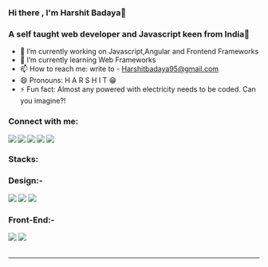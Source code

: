 ### Hi there , I'm Harshit Badaya👋

### A self taught web developer and Javascript keen from India💛

- 🔭 I’m currently working on Javascript,Angular and Frontend Frameworks
- 🌱 I’m currently learning Web Frameworks
- 📫 How to reach me: write to - Harshitbadaya95@gmail.com 
- 😄 Pronouns: H A R S H I T 😁
- ⚡ Fun fact: Almost any powered with electricity needs to be coded. Can you imagine?!


### Connect with me:

<img align="left" src="https://img.icons8.com/fluent/48/000000/domain.png"/>
<img align="left" src="https://img.icons8.com/color/48/000000/linkedin-circled.png"/>
<img align="left" src="https://img.icons8.com/fluent/48/000000/twitter.png"/>
<img align="left" src="https://img.icons8.com/fluent/48/000000/facebook-new.png"/>
<img align="left" src="https://img.icons8.com/fluent/48/000000/instagram-new.png"/>

<br />

### Stacks:
### Design:-
<img src="https://img.icons8.com/color/48/000000/html-5.png"/>
<img src="https://img.icons8.com/color/48/000000/css3.png"/>
<img src="https://img.icons8.com/color/48/000000/bootstrap.png"/>

### Front-End:-
<img src="https://img.icons8.com/color/48/000000/javascript.png"/>
<img src="https://img.icons8.com/color/48/000000/angularjs.png"/>





<br />
<br />

---
<!--
**Harshit-Badaya/Harshit-Badaya** is a ✨ _special_ ✨ repository because its `README.md` (this file) appears on your GitHub profile.

Here are some ideas to get you started:

- -->
